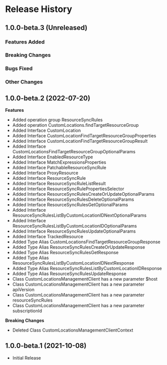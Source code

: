 # Release History

## 1.0.0-beta.3 (Unreleased)

### Features Added

### Breaking Changes

### Bugs Fixed

### Other Changes

## 1.0.0-beta.2 (2022-07-20)
    
**Features**

  - Added operation group ResourceSyncRules
  - Added operation CustomLocations.findTargetResourceGroup
  - Added Interface CustomLocation
  - Added Interface CustomLocationFindTargetResourceGroupProperties
  - Added Interface CustomLocationFindTargetResourceGroupResult
  - Added Interface CustomLocationsFindTargetResourceGroupOptionalParams
  - Added Interface EnabledResourceType
  - Added Interface MatchExpressionsProperties
  - Added Interface PatchableResourceSyncRule
  - Added Interface ProxyResource
  - Added Interface ResourceSyncRule
  - Added Interface ResourceSyncRuleListResult
  - Added Interface ResourceSyncRulePropertiesSelector
  - Added Interface ResourceSyncRulesCreateOrUpdateOptionalParams
  - Added Interface ResourceSyncRulesDeleteOptionalParams
  - Added Interface ResourceSyncRulesGetOptionalParams
  - Added Interface ResourceSyncRulesListByCustomLocationIDNextOptionalParams
  - Added Interface ResourceSyncRulesListByCustomLocationIDOptionalParams
  - Added Interface ResourceSyncRulesUpdateOptionalParams
  - Added Interface TrackedResource
  - Added Type Alias CustomLocationsFindTargetResourceGroupResponse
  - Added Type Alias ResourceSyncRulesCreateOrUpdateResponse
  - Added Type Alias ResourceSyncRulesGetResponse
  - Added Type Alias ResourceSyncRulesListByCustomLocationIDNextResponse
  - Added Type Alias ResourceSyncRulesListByCustomLocationIDResponse
  - Added Type Alias ResourceSyncRulesUpdateResponse
  - Class CustomLocationsManagementClient has a new parameter $host
  - Class CustomLocationsManagementClient has a new parameter apiVersion
  - Class CustomLocationsManagementClient has a new parameter resourceSyncRules
  - Class CustomLocationsManagementClient has a new parameter subscriptionId

**Breaking Changes**

  - Deleted Class CustomLocationsManagementClientContext
    
## 1.0.0-beta.1 (2021-10-08)

  - Initial Release